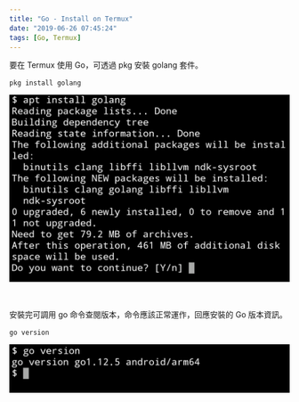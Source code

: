 ```yaml
---
title: "Go - Install on Termux"
date: "2019-06-26 07:45:24"
tags: [Go, Termux]
---
```



要在 Termux 使用 Go，可透過 pkg 安裝 golang 套件。  

<!-- More -->

    pkg install golang

![1.png](1.png)

</br>


安裝完可調用 go 命令查閱版本，命令應該正常運作，回應安裝的 Go 版本資訊。  

    go version

![2.png](2.png)
